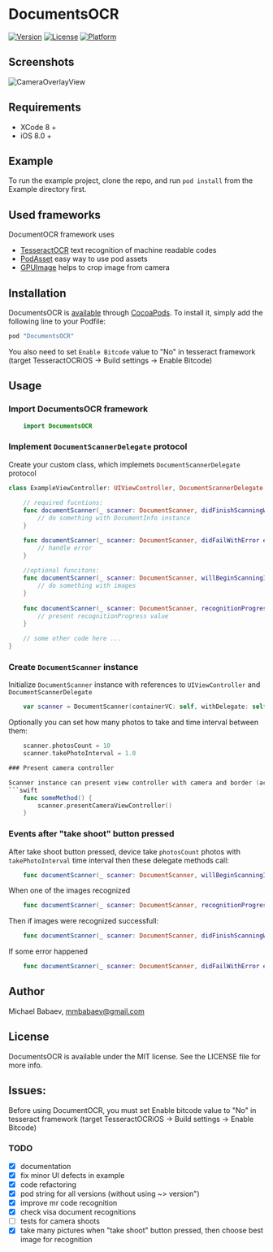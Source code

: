 # DocumentsOCR

[![Version](https://img.shields.io/cocoapods/v/DocumentsOCR.svg?style=flat)](http://cocoapods.org/pods/DocumentsOCR)
[![License](https://img.shields.io/cocoapods/l/DocumentsOCR.svg?style=flat)](http://cocoapods.org/pods/DocumentsOCR)
[![Platform](https://img.shields.io/cocoapods/p/DocumentsOCR.svg?style=flat)](http://cocoapods.org/pods/DocumentsOCR)

## Screenshots 

![CameraOverlayView](http://s18.postimg.org/kto1gsn09/VV2_RO78u_XCM.jpg)

## Requirements

- XCode 8 +
- iOS 8.0 +

## Example

To run the example project, clone the repo, and run `pod install` from the Example directory first.

## Used frameworks 

DocumentOCR framework uses
- [TesseractOCR](https://github.com/gali8/Tesseract-OCR-iOS) text recognition of machine readable codes
- [PodAsset](http://cocoapods.org/pods/PodAsset) easy way to use pod assets
- [GPUImage](http://cocoapods.org/pods/GPUImage) helps to crop image from camera

## Installation

DocumentsOCR is [available](https://cocoapods.org/pods/DocumentsOCR) through [CocoaPods](http://cocoapods.org). To install
it, simply add the following line to your Podfile:

```ruby
pod "DocumentsOCR"
```

You also need to set `Enable Bitcode` value to "No" in tesseract framework (target TesseractOCRiOS -> Build settings -> Enable Bitcode)

## Usage

### Import DocumentsOCR framework

```swift
    import DocumentsOCR
```

### Implement `DocumentScannerDelegate` protocol
 Create your custom class, which implemets `DocumentScannerDelegate` protocol

```swift
class ExampleViewController: UIViewController, DocumentScannerDelegate {
    
    // required fucntions:
    func documentScanner(_ scanner: DocumentScanner, didFinishScanningWithInfo info: DocumentInfo) {
        // do something with DocumentInfo instance
    }	

    func documentScanner(_ scanner: DocumentScanner, didFailWithError error: NSError) {
        // handle error
    }   
    
    //optional funcitons:
    func documentScanner(_ scanner: DocumentScanner, willBeginScanningImages images: [UIImage]) {
        // do something with images
    }
    	
    func documentScanner(_ scanner: DocumentScanner, recognitionProgress: Double) {
        // present recognitionProgress value 
    }
    	
    // some other code here ...
}
```

### Create `DocumentScanner` instance

Initialize `DocumentScanner` instance with references to `UIViewController` and `DocumentScannerDelegate`
	
```swift
	var scanner = DocumentScanner(containerVC: self, withDelegate: self)
```

Optionally you can set how many photos to take and time interval between them:
```swift
    scanner.photosCount = 10
    scanner.takePhotoInterval = 1.0

### Present camera controller

Scanner instance can present view controller with camera and border (actually, container view controller will do this inside document scanner instance).
```swift
	func someMethod() {
		scanner.presentCameraViewController()
	}
```

### Events after "take shoot" button pressed

After take shoot button pressed, device take `photosCount` photos with `takePhotoInterval` time interval then these delegate methods call: 

```swift
    func documentScanner(_ scanner: DocumentScanner, willBeginScanningImages images: [UIImage])

```

When one of the images recognized
```swift
    func documentScanner(_ scanner: DocumentScanner, recognitionProgress: Double) 
```

Then if images were recognized successfull:

```swift
    func documentScanner(_ scanner: DocumentScanner, didFinishScanningWithInfo info: DocumentInfo)
```

If some error happened

```swift
    func documentScanner(_ scanner: DocumentScanner, didFailWithError error: NSError)
```

## Author

Michael Babaev, mmbabaev@gmail.com

## License

DocumentsOCR is available under the MIT license. See the LICENSE file for more info.

## Issues:

Before using DocumentOCR, you must set Enable bitcode value to "No" in tesseract framework (target TesseractOCRiOS -> Build settings -> Enable Bitcode)

### TODO

- [x] documentation
- [x] fix minor UI defects in example 
- [x] code refactoring
- [x] pod string for all versions (without using ~> version")
- [x] improve mr code recognition
- [x] check visa document recognitions
- [ ] tests for camera shoots
- [x] take many pictures when "take shoot" button pressed, then choose best image for recognition
